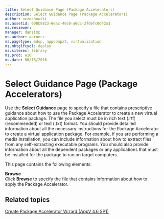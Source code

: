 ```yaml
---
title: Select Guidance Page (Package Accelerators)
description: Select Guidance Page (Package Accelerators)
author: aczechowski
ms.assetid: 608b8823-6eac-40c0-a6dc-2f0bfc0d42a1
ms.reviewer: 
manager: dansimp
ms.author: aaroncz
ms.pagetype: mdop, appcompat, virtualization
ms.mktglfcycl: deploy
ms.sitesec: library
ms.prod: w10
ms.date: 06/16/2016
---
```



# Select Guidance Page (Package Accelerators)


Use the **Select Guidance** page to specify a file that contains prescriptive guidance about how to use the Package Accelerator to create a new virtual application package. The file you select must be in rich text (.rtf) (recommended) or text (.txt) format. You should provide detailed information about all the necessary instructions for the Package Accelerator to create a virtual application package. For example, if you are performing a media installation, you can include information about how to extract files from any self-extracting executable programs. You should also provide information about all the dependent packages or any applications that must be installed for the package to run on target computers.

This page contains the following elements:

<a href="" id="browse"></a>**Browse**  
Click **Browse** to specify the file that contains information about how to apply the Package Accelerator.

## Related topics


[Create Package Accelerator Wizard (AppV 4.6 SP1)](create-package-accelerator-wizard--appv-46-sp1-.md)

 

 





